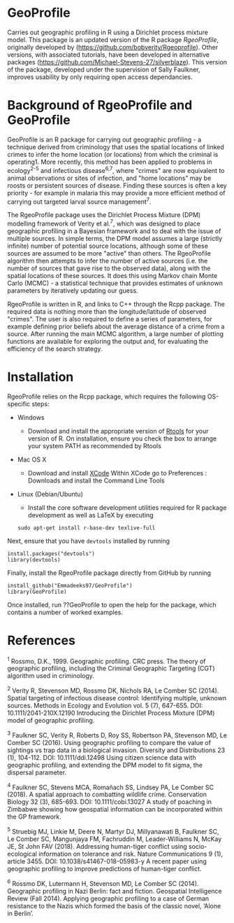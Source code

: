 # GeoProfile
Carries out geographic profiling in R using a Dirichlet process mixture model. 
This package is an updated version of the R package *RgeoProfile*, originally developed by (https://github.com/bobverity/Rgeoprofile). Other versions, with associated tutorials, have been developed in alternative packages (https://github.com/Michael-Stevens-27/silverblaze). 
This version of the package, developed under the supervision of Sally Faulkner, improves usability by only requiring open access dependancies. 

# Background of RgeoProfile and GeoProfile
GeoProfile is an R package for carrying out geographic profiling - a technique derived from criminology that uses the spatial locations of linked crimes to infer the home location (or locations) from which the criminal is operating1</sup>. More recently, this method has been applied to problems in ecology<sup>2-5</sup> and infectious disease<sup>6,7</sup>, where "crimes" are now equivalent to animal observations or sites of infection, and "home locations" may be roosts or persistent sources of disease. Finding these sources is often a key priority - for example in malaria this may provide a more efficient method of carrying out targeted larval source management<sup>7</sup>.

The RgeoProfile package uses the Dirichlet Process Mixture (DPM) modelling framework of Verity et al.<sup>7</sup>, which was designed to place geographic profiling in a Bayesian framework and to deal with the issue of multiple sources. In simple terms, the DPM model assumes a large (strictly infinite) number of potential source locations, although some of these sources are assumed to be more "active" than others. The RgeoProfile algorithm then attempts to infer the number of active sources (i.e. the number of sources that gave rise to the observed data), along with the spatial locations of these sources. It does this using Markov chain Monte Carlo (MCMC) - a statistical technique that provides estimates of unknown parameters by iteratively updating our guess.

RgeoProfile is written in R, and links to C++ through the Rcpp package. The required data is nothing more than the longitude/latitude of observed "crimes". The user is also required to define a series of parameters, for example defining prior beliefs about the average distance of a crime from a source. After running the main MCMC algorithm, a large number of plotting functions are available for exploring the output and, for evaluating the efficiency of the search strategy.

# Installation
RgeoProfile relies on the Rcpp package, which requires the following OS-specific steps:

- Windows
  - Download and install the appropriate version of [Rtools](https://cran.rstudio.com/bin/windows/Rtools/) for your version of R. On installation, ensure you check the box to arrange your system PATH as recommended by Rtools
- Mac OS X
  - Download and install [XCode](https://apps.apple.com/us/app/xcode/id497799835?mt=12)
Within XCode go to Preferences : Downloads and install the Command Line Tools
- Linux (Debian/Ubuntu)
  - Install the core software development utilities required for R package development as well as LaTeX by executing

  ```
  sudo apt-get install r-base-dev texlive-full
  ```
Next, ensure that you have `devtools` installed by running
```
install.packages("devtools")
library(devtools)
```
Finally, install the RgeoProfile package directly from GitHub by running
```
install_github("Emmadeeks97/GeoProfile")
library(GeoProfile)
```
Once installed, run ??GeoProfile to open the help for the package, which contains a number of worked examples.

# References
<sup>1</sup> Rossmo, D.K., 1999. Geographic profiling. CRC press.
The theory of geographic profiling, including the Criminal Geographic Targeting (CGT) algorithm used in criminology.

<sup>2</sup> Verity R, Stevenson MD, Rossmo DK, Nichols RA, Le Comber SC (2014). Spatial targeting of infectious disease control: Identifying multiple, unknown sources. Methods in Ecology and Evolution vol. 5 (7), 647-655. DOI: 10.1111/2041-210X.12190
Introducing the Dirichlet Process Mixture (DPM) model of geographic profiling.

<sup>3</sup> Faulkner SC, Verity R, Roberts D, Roy SS, Robertson PA, Stevenson MD, Le Comber SC (2016). Using geographic profiling to compare the value of sightings vs trap data in a biological invasion. Diversity and Distributions 23 (1), 104-112. DOI: 10.1111/ddi.12498
Using citizen science data with geographic profiling, and extending the DPM model to fit sigma, the dispersal parameter.

<sup>4</sup> Faulkner SC, Stevens MCA, Romañach SS, Lindsey PA, Le Comber SC (2018). A spatial approach to combatting wildlife crime. Conservation Biology 32 (3), 685-693. DOI: 10.1111/cobi.13027
A study of poaching in Zimbabwe showing how geospatial information can be incorporated within the GP framework.

<sup>5</sup> Struebig MJ, Linkie M, Deere N, Martyr DJ, Millyanawati B, Faulkner SC, Le Comber SC, Mangunjaya FM, Fachruddin M, Leader-Williams N, McKay JE, St John FAV (2018). Addressing human-tiger conflict using socio-ecological information on tolerance and risk. Nature Communications 9 (1), article 3455. DOI: 10.1038/s41467-018-05983-y
A recent paper using geographic profiling to improve predictions of human-tiger conflict.

<sup>6</sup> Rossmo DK, Lutermann H, Stevenson MD, Le Comber SC (2014). Geographic profiling in Nazi Berlin: fact and fiction. Geospatial Intelligence Review (Fall 2014).
Applying geographic profiling to a case of German resistance to the Nazis which formed the basis of the classic novel, ‘Alone in Berlin’.
